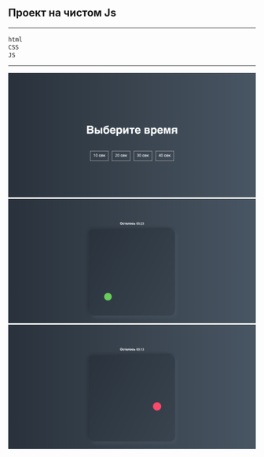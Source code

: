 ## Проект на чистом Js

---

```
html
CSS
JS
```

---

![](screen1.png)
![](screen2.png)
![](screen3.png)
